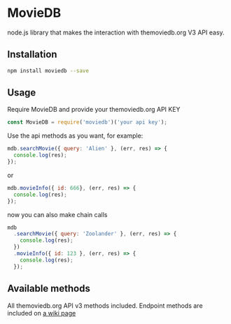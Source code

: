 # MovieDB

node.js library that makes the interaction with themoviedb.org V3 API easy.

## Installation
```bash
npm install moviedb --save
```
## Usage

Require MovieDB and provide your themoviedb.org API KEY
```js
const MovieDB = require('moviedb')('your api key');
```
Use the api methods as you want, for example:
```js
mdb.searchMovie({ query: 'Alien' }, (err, res) => {
  console.log(res);
});
```
or
```js
mdb.movieInfo({ id: 666}, (err, res) => {
  console.log(res);
});
```
now you can also make chain calls
```js
mdb
  .searchMovie({ query: 'Zoolander' }, (err, res) => {
    console.log(res);
  })
  .movieInfo({ id: 123 }, (err, res) => {
    console.log(res);
  });
```
## Available methods

All themoviedb.org API v3 methods included. Endpoint methods are included on [a wiki page](https://github.com/impronunciable/moviedb/wiki/Library-endpoints)
